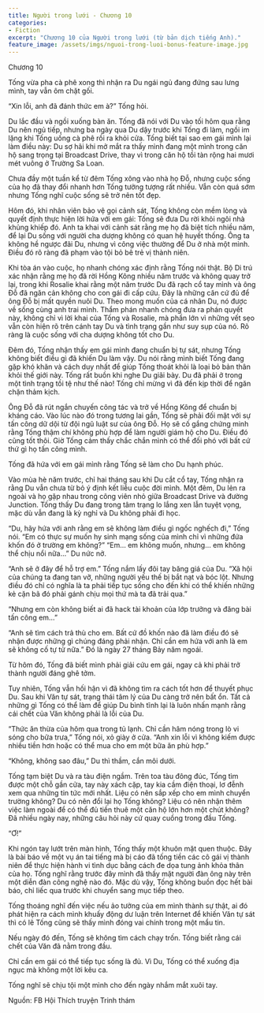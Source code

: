 ```yaml
---
title: Người trong lưới - Chương 10
categories:
- Fiction
excerpt: "Chương 10 của Người trong lưới (từ bản dịch tiếng Anh)."
feature_image: /assets/imgs/nguoi-trong-luoi-bonus-feature-image.jpg
---
```


Chương 10

Tống vừa pha cà phê xong thì nhận ra Du ngái ngủ đang đứng sau lưng mình, tay vẫn ôm chặt gối.

“Xin lỗi, anh đã đánh thức em à?” Tống hỏi.

Du lắc đầu và ngồi xuống bàn ăn. Tống đã nói với Du vào tối hôm qua rằng Du nên ngủ tiếp, nhưng ba ngày qua Du dậy trước khi Tống đi làm, ngồi im lặng khi Tống uống cà phê rồi ra khỏi cửa. Tống biết tại sao em gái mình lại làm điều này: Du sợ hãi khi mở mắt ra thấy mình đang một mình trong căn hộ sang trọng tại Broadcast Drive, thay vì trong căn hộ tồi tàn rộng hai mươi mét vuông ở Trường Sa Loan.

Chưa đầy một tuần kể từ đêm Tống xông vào nhà họ Đỗ, nhưng cuộc sống của họ đã thay đổi nhanh hơn Tống tưởng tượng rất nhiều. Vẫn còn quá sớm nhưng Tống nghĩ cuộc sống sẽ trở nên tốt đẹp.

Hôm đó, khi nhân viên bảo vệ gọi cảnh sát, Tống không còn mềm lòng và quyết định thực hiện lời hứa với em gái: Tống sẽ đưa Du rời khỏi ngôi nhà khủng khiếp đó. Anh ta khai với cảnh sát rằng mẹ họ đã biệt tích nhiều năm, để lại Du sống với người cha dượng không có quan hệ huyết thống. Ông ta không hề ngược đãi Du, nhưng vì công việc thường để Du ở nhà một mình. Điều đó rõ ràng đã phạm vào tội bỏ bê trẻ vị thành niên.

Khi tòa án vào cuộc, họ nhanh chóng xác định rằng Tống nói thật. Bộ Di trú xác nhận rằng mẹ họ đã rời Hồng Kông nhiều năm trước và không quay trở lại, trong khi Rosalie khai rằng một năm trước Du đã rạch cổ tay mình và ông Đỗ đã ngăn cản không cho con gái đi cấp cứu. Đây là những căn cứ đủ để ông Đỗ bị mất quyền nuôi Du. Theo mong muốn của cá nhân Du, nó được về sống cùng anh trai mình. Thẩm phán nhanh chóng đưa ra phán quyết này, không chỉ vì lời khai của Tống và Rosalie, mà phần lớn vì những vết sẹo vẫn còn hiện rõ trên cánh tay Du và tình trạng gần như suy sụp của nó. Rõ ràng là cuộc sống với cha dượng không tốt cho Du.

Đêm đó, Tống nhận thấy em gái mình đang chuẩn bị tự sát, nhưng Tống không biết điều gì đã khiến Du làm vậy. Du nói rằng mình biết Tống đang gặp khó khăn và cách duy nhất để giúp Tống thoát khỏi là loại bỏ bản thân khỏi thế giới này. Tống rất buồn khi nghe Du giãi bày. Du đã phải ở trong một tình trạng tồi tệ như thế nào! Tống chỉ mừng vì đã đến kịp thời để ngăn chặn thảm kịch.

Ông Đỗ đã rút ngắn chuyến công tác và trở về Hồng Kông để chuẩn bị kháng cáo. Vào lúc nào đó trong tương lai gần, Tống sẽ phải đối mặt với sự tấn công dữ dội từ đội ngũ luật sư của ông Đỗ. Họ sẽ cố gắng chứng minh rằng Tống thậm chí không phù hợp để làm người giám hộ cho Du. Điều đó cũng tốt thôi. Giờ Tống cảm thấy chắc chắn mình có thể đối phó với bất cứ thứ gì họ tấn công mình.

Tống đã hứa với em gái mình rằng Tống sẽ làm cho Du hạnh phúc.

Vào mùa hè năm trước, chỉ hai tháng sau khi Du cắt cổ tay, Tống nhận ra rằng Du vẫn chưa từ bỏ ý định kết liễu cuộc đời mình. Một đêm, Du lẻn ra ngoài và họ gặp nhau trong công viên nhỏ giữa Broadcast Drive và đường Junction. Tống thấy Du đang trong tâm trạng lo lắng xen lẫn tuyệt vọng, mặc dù vẫn đang là kỳ nghỉ và Du không phải đi học.

“Du, hãy hứa với anh rằng em sẽ không làm điều gì ngốc nghếch đi,” Tống nói. “Em có thực sự muốn hy sinh mạng sống của mình chỉ vì những đứa khốn đó ở trường em không?”
“Em… em không muốn, nhưng… em không thể chịu nổi nữa…” Du nức nở.

“Anh sẽ ở đây để hỗ trợ em.” Tống nắm lấy đôi tay băng giá của Du. “Xã hội của chúng ta đang tan vỡ, những người yếu thế bị bắt nạt và bóc lột. Nhưng điều đó chỉ có nghĩa là ta phải tiếp tục sống cho đến khi có thể khiến những kẻ cặn bã đó phải gánh chịu mọi thứ mà ta đã trải qua.”

“Nhưng em còn không biết ai đã hack tài khoản của lớp trưởng và đăng bài tấn công em…”

“Anh sẽ tìm cách trả thù cho em. Bất cứ đồ khốn nào đã làm điều đó sẽ nhận được những gì chúng đáng phải nhận. Chỉ cần em hứa với anh là em sẽ không cố tự tử nữa.”
Đó là ngày 27 tháng Bảy năm ngoái.

Từ hôm đó, Tống đã biết mình phải giải cứu em gái, ngay cả khi phải trở thành người đáng ghê tởm.

Tuy nhiên, Tống vẫn hối hận vì đã không tìm ra cách tốt hơn để thuyết phục Du. Sau khi Văn tự sát, trạng thái tâm lý của Du càng trở nên bất ổn. Tất cả những gì Tống có thể làm để giúp Du bình tĩnh lại là luôn nhấn mạnh rằng cái chết của Văn không phải là lỗi của Du.

“Thức ăn thừa của hôm qua trong tủ lạnh. Chỉ cần hâm nóng trong lò vi sóng cho bữa trưa,” Tống nói, xỏ giày ở cửa. “Anh xin lỗi vì không kiếm được nhiều tiền hơn hoặc có thể mua cho em một bữa ăn phù hợp.”

“Không, không sao đâu,” Du thì thầm, cắn môi dưới.

Tống tạm biệt Du và ra tàu điện ngầm. Trên toa tàu đông đúc, Tống tìm được một chỗ gần cửa, tay này xách cặp, tay kia cầm điện thoại, lơ đễnh xem qua những tin tức mới nhất. Liệu có nên sắp xếp cho em mình chuyển trường không? Du có nên đổi lại họ Tống không? Liệu có nên nhận thêm việc làm ngoài để có thể đủ tiền thuê một căn hộ lớn hơn một chút không? Đã nhiều ngày nay, những câu hỏi này cứ quay cuồng trong đầu Tống.

“Ơ!”

Khi ngón tay lướt trên màn hình, Tống thấy một khuôn mặt quen thuộc. Đây là bài báo về một vụ án tai tiếng mà bị cáo đã tống tiền các cô gái vị thành niên để thực hiện hành vi tình dục bằng cách đe dọa tung ảnh khỏa thân của họ. Tống nghĩ rằng trước đây mình đã thấy mặt người đàn ông này trên một diễn đàn công nghệ nào đó. Mặc dù vậy, Tống không buồn đọc hết bài báo, chỉ liếc qua trước khi chuyển sang mục tiếp theo.

Tống thoáng nghĩ đến việc nếu ảo tưởng của em mình thành sự thật, ai đó phát hiện ra cách mình khuấy động dư luận trên Internet để khiến Văn tự sát thì có lẽ Tống cũng sẽ thấy mình đóng vai chính trong một mẩu tin.

Nếu ngày đó đến, Tống sẽ không tìm cách chạy trốn. Tống biết rằng cái chết của Văn đã nằm trong đầu.

Chỉ cần em gái có thể tiếp tục sống là đủ. Vì Du, Tống có thể xuống địa ngục mà không một lời kêu ca.

Tống nghĩ sẽ chịu tội một mình cho đến ngày nhắm mắt xuôi tay.

Nguồn: FB Hội Thích truyện Trinh thám